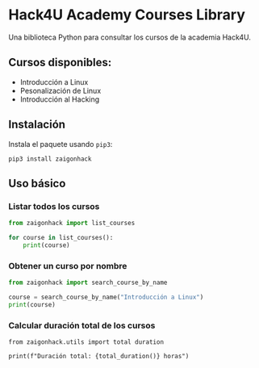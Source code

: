 # Hack4U Academy Courses Library

Una biblioteca Python para consultar los cursos de la academia Hack4U.

## Cursos disponibles:

- Introducción a Linux
- Pesonalización de Linux
- Introducción al Hacking

## Instalación

Instala el paquete usando `pip3`:

```python3
pip3 install zaigonhack
```

## Uso básico

### Listar todos los cursos

```python 
from zaigonhack import list_courses

for course in list_courses():
    print(course)
```

### Obtener un curso por nombre

```python
from zaigonhack import search_course_by_name

course = search_course_by_name("Introducción a Linux")
print(course)
```


### Calcular duración total de los cursos

```python3
from zaigonhack.utils import total duration

print(f"Duración total: {total_duration()} horas")
```













